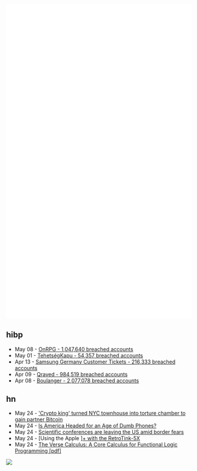 ![Metrics](https://raw.githubusercontent.com/phixion/phixion/master/metrics.svg)

## hibp

<!--
for https://github.com/phixion/phixion/blob/main/.github/workflows/feeds.yml
-->
<!--START_SECTION:haveibeenpwnd-->
- May 08 - [OnRPG - 1,047,640 breached accounts](https://haveibeenpwned.com/PwnedWebsites#OnRPG)
- May 01 - [TehetségKapu - 54,357 breached accounts](https://haveibeenpwned.com/PwnedWebsites#TehetsegKapu)
- Apr 13 - [Samsung Germany Customer Tickets - 216,333 breached accounts](https://haveibeenpwned.com/PwnedWebsites#SamsungGermany)
- Apr 09 - [Qraved - 984,519 breached accounts](https://haveibeenpwned.com/PwnedWebsites#Qraved)
- Apr 08 - [Boulanger - 2,077,078 breached accounts](https://haveibeenpwned.com/PwnedWebsites#Boulanger)
<!--END_SECTION:haveibeenpwnd-->

## hn

<!--
for https://github.com/phixion/phixion/blob/main/.github/workflows/feeds.yml
-->
<!--START_SECTION:hn-->
- May 24 - ['Crypto king' turned NYC townhouse into torture chamber to gain partner Bitcoin](https://www.nbcnewyork.com/new-york-city/manhattan-crypto-kidnapping-torture-bitcoin-password/6277345/)
- May 24 - [Is America Headed for an Age of Dumb Phones?](https://www.businessinsider.com/appstinence-movement-tech-lovers-dumping-smartphones-age-of-dumb-phones-2025-5)
- May 24 - [Scientific conferences are leaving the US amid border fears](https://www.nature.com/articles/d41586-025-01636-5)
- May 24 - [Using the Apple ][+ with the RetroTink-5X](https://nicole.express/2025/apple-ii-more-like-apple-5x.html)
- May 24 - [The Verse Calculus: A Core Calculus for Functional Logic Programming [pdf]](https://simon.peytonjones.org/assets/pdfs/verse-March23.pdf)
<!--END_SECTION:hn-->

<!--
for https://yhype.me
-->
![](https://hit.yhype.me/github/profile?user_id=13013670)
